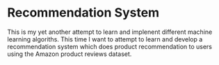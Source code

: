 # Recommendation System

This is my yet another attempt to learn and implenent different machine learning algoriths. This time I want to attempt to learn and develop a recommendation system which does product recommendation to users using the Amazon product reviews dataset.



